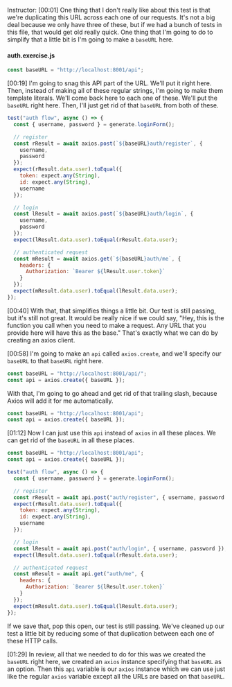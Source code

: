 Instructor: [00:01] One thing that I don't really like about this test is that we're duplicating this URL across each one of our requests. It's not a big deal because we only have three of these, but if we had a bunch of tests in this file, that would get old really quick. One thing that I'm going to do to simplify that a little bit is I'm going to make a `baseURL` here.

#### auth.exercise.js

```javascript
const baseURL = "http://localhost:8001/api";
```

[00:19] I'm going to snag this API part of the URL. We'll put it right here. Then, instead of making all of these regular strings, I'm going to make them template literals. We'll come back here to each one of these. We'll put the `baseURL` right here. Then, I'll just get rid of that `baseURL` from both of these.

```javascript
test("auth flow", async () => {
  const { username, password } = generate.loginForm();

  // register
  const rResult = await axios.post(`${baseURL}auth/register`, {
    username,
    password
  });
  expect(rResult.data.user).toEqual({
    token: expect.any(String),
    id: expect.any(String),
    username
  });

  // login
  const lResult = await axios.post(`${baseURL}auth/login`, {
    username,
    password
  });
  expect(lResult.data.user).toEqual(rResult.data.user);

  // authenticated request
  const mResult = await axios.get(`${baseURL}auth/me`, {
    headers: {
      Authorization: `Bearer ${lResult.user.token}`
    }
  });
  expect(mResult.data.user).toEqual(lResult.data.user);
});
```

[00:40] With that, that simplifies things a little bit. Our test is still passing, but it's still not great. It would be really nice if we could say, "Hey, this is the function you call when you need to make a request. Any URL that you provide here will have this as the base." That's exactly what we can do by creating an axios client.

[00:58] I'm going to make an `api` called `axios.create`, and we'll specify our `baseURL` to that `baseURL` right here.

```javascript
const baseURL = "http://localhost:8001/api/";
const api = axios.create({ baseURL });
```

With that, I'm going to go ahead and get rid of that trailing slash, because Axios will add it for me automatically.

```javascript
const baseURL = "http://localhost:8001/api";
const api = axios.create({ baseURL });
```

[01:12] Now I can just use this `api` instead of `axios` in all these places. We can get rid of the `baseURL` in all these places.

```javascript
const baseURL = "http://localhost:8001/api";
const api = axios.create({ baseURL });

test("auth flow", async () => {
  const { username, password } = generate.loginForm();

  // register
  const rResult = await api.post("auth/register", { username, password });
  expect(rResult.data.user).toEqual({
    token: expect.any(String),
    id: expect.any(String),
    username
  });

  // login
  const lResult = await api.post("auth/login", { username, password });
  expect(lResult.data.user).toEqual(rResult.data.user);

  // authenticated request
  const mResult = await api.get("auth/me", {
    headers: {
      Authorization: `Bearer ${lResult.user.token}`
    }
  });
  expect(mResult.data.user).toEqual(lResult.data.user);
});
```

If we save that, pop this open, our test is still passing. We've cleaned up our test a little bit by reducing some of that duplication between each one of these HTTP calls.

[01:29] In review, all that we needed to do for this was we created the `baseURL` right here, we created an `axios` instance specifying that `baseURL` as an option. Then this `api` variable is our `axios` instance which we can use just like the regular `axios` variable except all the URLs are based on that `baseURL`.
